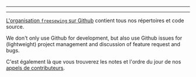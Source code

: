 - - -
- - -

[L'organisation `freesewing` sur Github](https://github.com/freesewing/) contient tous nos répertoires et code source.

We don't only use Github for development, but also use Github issues for (lightweight) project management and discussion of feature request and bugs.

C'est également là que vous trouverez les notes et l'ordre du jour de nos [appels de contributeurs](/community/calls/).
